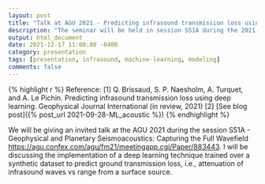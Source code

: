 ```yaml
---
layout: post
title: "Talk at AGU 2021 - Predicting infrasound transmission loss using deep learning"
description: "The seminar will be held in session S51A during the 2021 American Geophysical Union conference in New Orleans"
output: html_document
date: 2021-12-17 11:00:00 -0400
category: presentation
tags: [presentation, infrasound, machine-learning, modeling]
comments: false
---
```


{% highlight r %}
Reference:
[1] Q. Brissaud, S. P. Naesholm, A. Turquet, and A. Le Pichin. Predicting infrasound transmission loss using deep learning. Geophysical Journal International (in review, 2021)
[2] [See blog post]({% post_url 2021-09-28-ML_acoustic %})
{% endhighlight %}

We will be giving an invited talk at the AGU 2021 during the session S51A - Geophysical and Planetary Seismoacoustics: Capturing the Full Wavefield <https://agu.confex.com/agu/fm21/meetingapp.cgi/Paper/883443>. I will be discussing the implementation of a deep learning technique trained over a synthetic dataset to predict ground transmission loss, i.e., attenuation of infrasound waves vs range from a surface source.

<object 
  data="/images/17.12.2021_infrAI_AGU.pdf" 
  width="1000" 
  height="1000" 
  type="application/pdf"></object>

<br/>